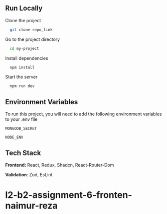 ## Run Locally

Clone the project

```bash
  git clone repo_link
```

Go to the project directory

```bash
  cd my-project
```

Install dependencies

```bash
  npm install
```

Start the server

```bash
  npm run dev
```

## Environment Variables

To run this project, you will need to add the following environment variables to your .env file

`MONGODB_SECRET`

`NODE_ENV`

## Tech Stack

**Frontend:** React, Redux, Shadcn, React-Router-Dom

**Validation**: Zod, EsLint
# l2-b2-assignment-6-fronten-naimur-reza
